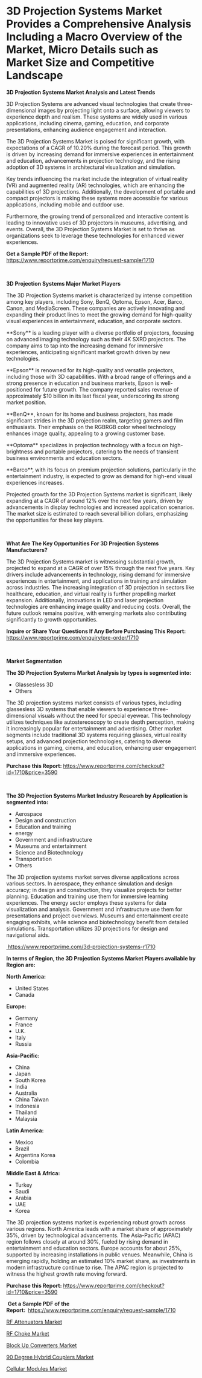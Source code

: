 <p><h1>3D Projection Systems Market Provides a Comprehensive Analysis Including a Macro Overview of the Market, Micro Details such as Market Size and Competitive Landscape</h1></p><p><strong>3D Projection Systems Market Analysis and Latest Trends</strong></p>
<p><p>3D Projection Systems are advanced visual technologies that create three-dimensional images by projecting light onto a surface, allowing viewers to experience depth and realism. These systems are widely used in various applications, including cinema, gaming, education, and corporate presentations, enhancing audience engagement and interaction.</p><p>The 3D Projection Systems Market is poised for significant growth, with expectations of a CAGR of 10.20% during the forecast period. This growth is driven by increasing demand for immersive experiences in entertainment and education, advancements in projection technology, and the rising adoption of 3D systems in architectural visualization and simulation.</p><p>Key trends influencing the market include the integration of virtual reality (VR) and augmented reality (AR) technologies, which are enhancing the capabilities of 3D projections. Additionally, the development of portable and compact projectors is making these systems more accessible for various applications, including mobile and outdoor use.</p><p>Furthermore, the growing trend of personalized and interactive content is leading to innovative uses of 3D projectors in museums, advertising, and events. Overall, the 3D Projection Systems Market is set to thrive as organizations seek to leverage these technologies for enhanced viewer experiences.</p></p>
<p><strong>Get a Sample PDF of the Report:&nbsp;</strong> <a href="https://www.reportprime.com/enquiry/request-sample/1710?utm_campaign=1900&utm_medium=2&utm_source=Github&utm_content=ia&utm_term=18032025&utm_id=3d-projection-systems">https://www.reportprime.com/enquiry/request-sample/1710</a></p>
<p>&nbsp;</p>
<p><strong>3D Projection Systems Major Market Players</strong></p>
<p><p>The 3D Projection Systems market is characterized by intense competition among key players, including Sony, BenQ, Optoma, Epson, Acer, Barco, Canon, and MediaScreen. These companies are actively innovating and expanding their product lines to meet the growing demand for high-quality visual experiences in entertainment, education, and corporate sectors.</p><p>**Sony** is a leading player with a diverse portfolio of projectors, focusing on advanced imaging technology such as their 4K SXRD projectors. The company aims to tap into the increasing demand for immersive experiences, anticipating significant market growth driven by new technologies.</p><p>**Epson** is renowned for its high-quality and versatile projectors, including those with 3D capabilities. With a broad range of offerings and a strong presence in education and business markets, Epson is well-positioned for future growth. The company reported sales revenue of approximately $10 billion in its last fiscal year, underscoring its strong market position.</p><p>**BenQ**, known for its home and business projectors, has made significant strides in the 3D projection realm, targeting gamers and film enthusiasts. Their emphasis on the RGBRGB color wheel technology enhances image quality, appealing to a growing customer base. </p><p>**Optoma** specializes in projection technology with a focus on high-brightness and portable projectors, catering to the needs of transient business environments and education sectors. </p><p>**Barco**, with its focus on premium projection solutions, particularly in the entertainment industry, is expected to grow as demand for high-end visual experiences increases.</p><p>Projected growth for the 3D Projection Systems market is significant, likely expanding at a CAGR of around 12% over the next few years, driven by advancements in display technologies and increased application scenarios. The market size is estimated to reach several billion dollars, emphasizing the opportunities for these key players.</p></p>
<p>&nbsp;</p>
<p><strong>What Are The Key Opportunities For 3D Projection Systems Manufacturers?</strong></p>
<p><p>The 3D Projection Systems market is witnessing substantial growth, projected to expand at a CAGR of over 15% through the next five years. Key drivers include advancements in technology, rising demand for immersive experiences in entertainment, and applications in training and simulation across industries. The increasing integration of 3D projection in sectors like healthcare, education, and virtual reality is further propelling market expansion. Additionally, innovations in LED and laser projection technologies are enhancing image quality and reducing costs. Overall, the future outlook remains positive, with emerging markets also contributing significantly to growth opportunities.</p></p>
<p><strong>Inquire or Share Your Questions If Any Before Purchasing This Report:</strong> <a href="https://www.reportprime.com/enquiry/pre-order/1710?utm_campaign=1900&utm_medium=2&utm_source=Github&utm_content=ia&utm_term=18032025&utm_id=3d-projection-systems">https://www.reportprime.com/enquiry/pre-order/1710</a></p>
<p>&nbsp;</p>
<p><strong>Market Segmentation</strong></p>
<p><strong>The 3D Projection Systems Market Analysis by types is segmented into:</strong></p>
<p><ul><li>Glassesless 3D</li><li>Others</li></ul></p>
<p><p>The 3D projection systems market consists of various types, including glassesless 3D systems that enable viewers to experience three-dimensional visuals without the need for special eyewear. This technology utilizes techniques like autostereoscopy to create depth perception, making it increasingly popular for entertainment and advertising. Other market segments include traditional 3D systems requiring glasses, virtual reality setups, and advanced projection technologies, catering to diverse applications in gaming, cinema, and education, enhancing user engagement and immersive experiences.</p></p>
<p><strong>Purchase this Report:&nbsp;</strong><a href="https://www.reportprime.com/checkout?id=1710&price=3590&utm_campaign=1900&utm_medium=2&utm_source=Github&utm_content=ia&utm_term=18032025&utm_id=3d-projection-systems">https://www.reportprime.com/checkout?id=1710&price=3590</a></p>
<p>&nbsp;</p>
<p><strong>The 3D Projection Systems Market Industry Research by Application is segmented into:</strong></p>
<p><ul><li>Aerospace</li><li>Design and construction</li><li>Education and training</li><li>energy</li><li>Government and infrastructure</li><li>Museums and entertainment</li><li>Science and Biotechnology</li><li>Transportation</li><li>Others</li></ul></p>
<p><p>The 3D projection systems market serves diverse applications across various sectors. In aerospace, they enhance simulation and design accuracy; in design and construction, they visualize projects for better planning. Education and training use them for immersive learning experiences. The energy sector employs these systems for data visualization and analysis. Government and infrastructure use them for presentations and project overviews. Museums and entertainment create engaging exhibits, while science and biotechnology benefit from detailed simulations. Transportation utilizes 3D projections for design and navigational aids.</p></p>
<p><a href="https://www.reportprime.com/3d-projection-systems-r1710?utm_campaign=1900&utm_medium=2&utm_source=Github&utm_content=ia&utm_term=18032025&utm_id=3d-projection-systems">&nbsp;https://www.reportprime.com/3d-projection-systems-r1710</a></p>
<p><strong>In terms of Region, the 3D Projection Systems Market Players available by Region are:</strong></p>
<p>
    <p> <strong> North America: </strong>
        <ul>
            <li>United States</li>
            <li>Canada</li>
        </ul>
        </p> 
    <p> <strong> Europe: </strong>
        <ul>
            <li>Germany</li>
            <li>France</li>
            <li>U.K.</li>
            <li>Italy</li>
            <li>Russia</li>
        </ul>
        </p> 
    <p> <strong> Asia-Pacific: </strong>
        <ul>
            <li>China</li>
            <li>Japan</li>
            <li>South Korea</li>
            <li>India</li>
            <li>Australia</li>
            <li>China Taiwan</li>
            <li>Indonesia</li>
            <li>Thailand</li>
            <li>Malaysia</li>
        </ul>
        </p> 
    <p> <strong> Latin America: </strong>
        <ul>
            <li>Mexico</li>
            <li>Brazil</li>
            <li>Argentina Korea</li>
            <li>Colombia</li>
        </ul>
        </p> 
    <p> <strong> Middle East & Africa: </strong>
        <ul>
            <li>Turkey</li>
            <li>Saudi</li>
            <li>Arabia</li>
            <li>UAE</li>
            <li>Korea</li>
        </ul>
    </p>
    </p>
<p><p>The 3D projection systems market is experiencing robust growth across various regions. North America leads with a market share of approximately 35%, driven by technological advancements. The Asia-Pacific (APAC) region follows closely at around 30%, fueled by rising demand in entertainment and education sectors. Europe accounts for about 25%, supported by increasing installations in public venues. Meanwhile, China is emerging rapidly, holding an estimated 10% market share, as investments in modern infrastructure continue to rise. The APAC region is projected to witness the highest growth rate moving forward.</p></p>
<p><strong>Purchase this Report: </strong><a href="https://www.reportprime.com/checkout?id=1710&price=3590&utm_campaign=1900&utm_medium=2&utm_source=Github&utm_content=ia&utm_term=18032025&utm_id=3d-projection-systems">https://www.reportprime.com/checkout?id=1710&price=3590</a></p>
<p>&nbsp;<strong>Get a Sample PDF of the Report:&nbsp;&nbsp;</strong><a href="https://www.reportprime.com/enquiry/request-sample/1710?utm_campaign=1900&utm_medium=2&utm_source=Github&utm_content=ia&utm_term=18032025&utm_id=3d-projection-systems">https://www.reportprime.com/enquiry/request-sample/1710</a></p>
<p><strong></strong></p>
<p><p><a href="https://github.com/lelkohydesyj/Market-Research-Report-List-1/blob/main/rf-attenuators-market.md?utm_campaign=1900&utm_medium=2&utm_source=Github&utm_content=ia&utm_term=18032025&utm_id=3d-projection-systems">RF Attenuators Market</a></p><p><a href="https://github.com/cachaskluwe/Market-Research-Report-List-1/blob/main/rf-choke-market.md?utm_campaign=1900&utm_medium=2&utm_source=Github&utm_content=ia&utm_term=18032025&utm_id=3d-projection-systems">RF Choke Market</a></p><p><a href="https://github.com/mehakmiamid1/Market-Research-Report-List-1/blob/main/block-up-converters-market.md?utm_campaign=1900&utm_medium=2&utm_source=Github&utm_content=ia&utm_term=18032025&utm_id=3d-projection-systems">Block Up Converters Market</a></p><p><a href="https://github.com/thanenegenqa/Market-Research-Report-List-1/blob/main/90-degree-hybrid-couplers-market.md?utm_campaign=1900&utm_medium=2&utm_source=Github&utm_content=ia&utm_term=18032025&utm_id=3d-projection-systems">90 Degree Hybrid Couplers Market</a></p><p><a href="https://github.com/jenevycachat/Market-Research-Report-List-1/blob/main/cellular-modules-market.md?utm_campaign=1900&utm_medium=2&utm_source=Github&utm_content=ia&utm_term=18032025&utm_id=3d-projection-systems">Cellular Modules Market</a></p></p>